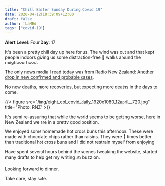 ```yaml
---
title: "Chill Easter Sunday During Covid 19"
date: 2020-04-12T18:39:09+12:00
draft: false
author: fLaMEd
tags: ["covid-19"]
---
```


**Alert Level**: Four
**Day**: 17

It's been a pretty chill day up here for us. The wind was out and that kept people indoors giving us some distraction-free :poodle: walks around the neighbourhood. 

The only news media I read today was from Radio New Zealand: [Another drop in new confirmed and probable cases](https://www.rnz.co.nz/news/national/414073/covid-19-another-drop-in-new-confirmed-and-probable-cases).

No new deaths, more recoveries, but expecting more deaths in the days to come.

{{< figure src="/img/eight_col_covid_daily_1920x1080_12april__720.jpg" title="Photo: RNZ" >}}

It's semi re-assuring that while the world seems to be getting worse, here in New Zealand we are in a pretty good position.

We enjoyed some homemade hot cross buns this afternoon. These were made with chocolate chips rather than raisins. They were :100: times better than traditional hot cross buns and I did not restrain myself from enjoying

Have spent several hours behind the scenes tweaking the website, started many drafts to help get my writing :writing_hand: buzz on.

Looking forward to dinner. 

Take care, stay safe.